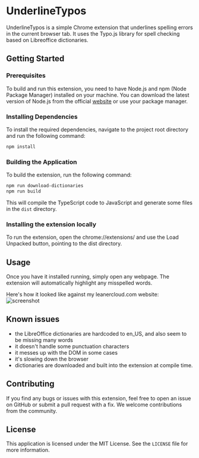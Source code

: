 # UnderlineTypos

UnderlineTypos is a simple Chrome extension that underlines spelling errors in the current browser tab. It uses the Typo.js library for spell checking based on Libreoffice dictionaries.

## Getting Started

### Prerequisites

To build and run this extension, you need to have Node.js and npm (Node Package Manager) installed on your machine. You can download the latest version of Node.js from the official [website](https://nodejs.org/en/download/) or use your package manager.

### Installing Dependencies

To install the required dependencies, navigate to the project root directory and run the following command:

```sh
npm install
```

### Building the Application

To build the extension, run the following command:

```sh
npm run download-dictionaries
npm run build
```

This will compile the TypeScript code to JavaScript and generate some files in the `dist` directory.

### Installing the extension locally

To run the extension, open the chrome://extensions/ and use the Load Unpacked button, pointing to the dist directory.

## Usage

Once you have it installed running, simply open any webpage. The extension will automatically highlight any misspelled words.

Here's how it looked like against my leanercloud.com website:
![screenshot](https://i.postimg.cc/zzF3pGKC/Screenshot-2023-05-09-at-22-56-39.png)

## Known issues

- the LibreOffice dictionaries are hardcoded to en_US, and also seem to be missing many words
- it doesn't handle some punctuation characters
- it messes up with the DOM in some cases
- it's slowing down the browser
- dictionaries are downloaded and built into the extension at compile time.

## Contributing

If you find any bugs or issues with this extension, feel free to open an issue on GitHub or submit a pull request with a fix. We welcome contributions from the community.


## License

This application is licensed under the MIT License. See the `LICENSE` file for more information.
